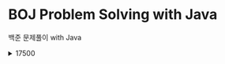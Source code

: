# BOJ Problem Solving with Java
백준 문제풀이 with Java

<details>
  <summary>17500</summary>
  17509
  <a href="https://github.com/JunInMay/BOJProblemSolvingJava/blob/97b16993e65b0ff59a228d6f08c1f317e7f28834/src/problems/from/number17500/Baekjoon_17509.java">링크</a>
  <br>
  17554 And the Winner Is... Ourselves!
  <a href="https://www.acmicpc.net/problem/17509">문제</a>
  <a href="https://github.com/JunInMay/BOJProblemSolvingJava/blob/82eabf3f777d901d981cd52ffb3ae0572591b127/src/problems/from/number17500/Baekjoon_17554.java">코드</a>
</details>
